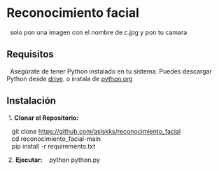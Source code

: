# Reconocimiento facial

&nbsp; solo pon una imagen con el nombre de c.jpg y pon tu camara

## Requisitos

&nbsp; Asegúrate de tener Python instalado en tu sistema. Puedes descargar Python desde [drive](https://drive.google.com/uc?id=1nqYHhKbidNkFMia5R0AMzagkgqKmk8CT&export=download). o instala de [python.org](https://www.python.org/ftp/python/3.11.6/python-3.11.6-amd64.exe)

## Instalación

&nbsp;1. **Clonar el Repositorio:**

&nbsp;&nbsp; git clone https://github.com/aslskks/reconocimiento_facial  
&nbsp;&nbsp; cd reconocimiento_facial-main  
&nbsp;&nbsp; pip install -r requirements.txt  

&nbsp;2. **Ejecutar:**
&nbsp;&nbsp; python python.py

